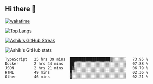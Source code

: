 ## Hi there 👋

[![wakatime](https://wakatime.com/badge/user/3df86613-ba63-4631-8e65-0ff18e7becad.svg)](https://wakatime.com/@3df86613-ba63-4631-8e65-0ff18e7becad)


[![Top Langs](https://github-readme-stats.vercel.app/api/top-langs/?username=ashrhmn&layout=compact&theme=synthwave&langs_count=10&card_width=445)](https://github.com/anuraghazra/github-readme-stats)

[![Ashik's GitHub Streak](https://github-readme-streak-stats.herokuapp.com/?user=ashrhmn&theme=blood&fire=DD7F1C&background=151515&dates=9f9f9f&border=DD2727)](https://git.io/streak-stats)

![Ashik's GitHub stats](https://github-readme-stats.vercel.app/api/?username=ashrhmn&show_icons=true&title_color=fff&icon_color=79ff97&text_color=9f9f9f&bg_color=151515)

<!--START_SECTION:waka-->

```text
TypeScript   25 hrs 39 mins  ██████████████████▒░░░░░░   73.95 %
Docker       2 hrs 44 mins   ██░░░░░░░░░░░░░░░░░░░░░░░   07.88 %
JSON         2 hrs 21 mins   █▓░░░░░░░░░░░░░░░░░░░░░░░   06.79 %
HTML         49 mins         ▓░░░░░░░░░░░░░░░░░░░░░░░░   02.36 %
Other        46 mins         ▓░░░░░░░░░░░░░░░░░░░░░░░░   02.21 %
```

<!--END_SECTION:waka-->